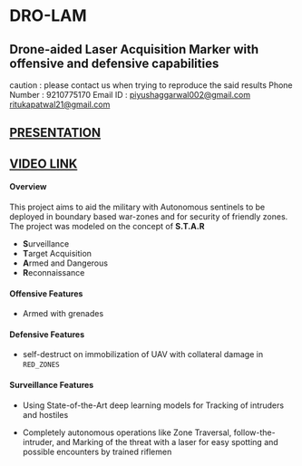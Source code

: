 # DRO-LAM
## Drone-aided Laser Acquisition Marker with offensive and defensive capabilities
caution : please contact us when trying to reproduce the said results
Phone Number : 9210775170
Email ID : piyushaggarwal002@gmail.com
            ritukapatwal21@gmail.com

## [PRESENTATION](https://www.slides.com/ritukapatwal/dro-lam)

## [VIDEO LINK](https://youtu.be/ObfuIkseThc)

#### Overview
This project aims to aid the military with Autonomous sentinels to be deployed in boundary based war-zones and for security of friendly zones. The project was modeled on the concept of **S.T.A.R**

- **S**urveillance
- **T**arget Acquisition
- **A**rmed and Dangerous
- **R**econnaissance

#### Offensive Features

- Armed with grenades

#### Defensive Features

- self-destruct on immobilization of UAV with collateral damage in `RED_ZONES`

#### Surveillance Features

- Using State-of-the-Art deep learning models for Tracking of intruders and hostiles

- Completely autonomous operations like Zone Traversal, follow-the-intruder, and Marking of the threat with a laser for easy spotting and possible encounters by trained riflemen
